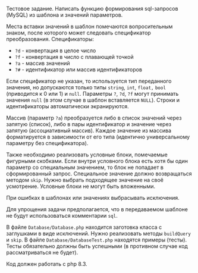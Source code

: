 Тестовое задание. Написать функцию формирования sql-запросов (MySQL) из шаблона и значений параметров.

Места вставки значений в шаблон помечаются вопросительным знаком, после которого может следовать спецификатор преобразования.
Спецификаторы:
- `?d` - конвертация в целое число
- `?f` - конвертация в число с плавающей точкой
- `?a` - массив значений
- `?#` - идентификатор или массив идентификаторов

Если спецификатор не указан, то используется тип переданного значения, но допускаются только типы `string`, `int`, `float,` `bool` (приводится к 0 или 1) и `null`.
Параметры `?`, `?d`, `?f` могут принимать значения `null` (в этом случае в шаблон вставляется `NULL`).
Строки и идентификаторы автоматически экранируются.

Массив (параметр `?a`) преобразуется либо в список значений через запятую (список), либо в пары идентификатор и значение через запятую (ассоциативный массив).
Каждое значение из массива форматируется в зависимости от его типа (идентично универсальному параметру без спецификатора).

Также необходимо реализовать условные блоки, помечаемые фигурными скобками.
Если внутри условного блока есть хотя бы один параметр со специальным значением, то блок не попадает в сформированный запрос.
Специальное значение должно возвращаться методом `skip`. Нужно выбрать подходящее значение на своё усмотрение.
Условные блоки не могут быть вложенными.

При ошибках в шаблонах или значениях выбрасывать исключения.

Для упрощения задачи предполагается, что в передаваемом шаблоне не будут использоваться комментарии `sql`.

В файле `Database/Database.php` находится заготовка класса с заглушками в виде исключений. Нужно реализовать методы `buildQuery` и `skip`.
В файле `Database/DatabaseTest.php` находятся примеры (тесты). Тесты обязательно должны быть успешными (в противном случае код рассматриваться не будет).

Код должен работать с php 8.3.